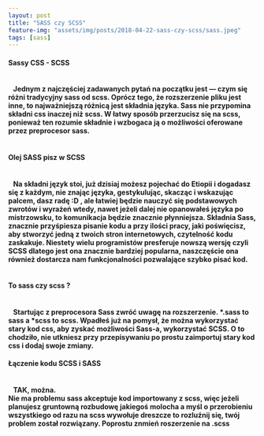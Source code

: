 ```yaml
---
layout: post
title: "SASS czy SCSS"
feature-img: "assets/img/posts/2018-04-22-sass-czy-scss/sass.jpeg"
tags: [sass]
---
```


<h4 class="text-success">Sassy CSS - SCSS<h4>
<br>
<font class="base-font-size">
&nbsp;&nbsp;&nbsp;Jednym z najczęściej zadawanych pytań na początku jest — czym się różni tradycyjny sass od scss. Oprócz tego, że rozszerzenie pliku jest inne, to najważniejszą różnicą jest składnia języka.
Sass nie przypomina składni css inaczej niż scss. W łatwy sposób przerzucisz się na scss, ponieważ ten rozumie składnie i wzbogaca ją o możliwości oferowane przez preprocesor sass. 
</font>
<br>
<br>
<h4 class="text-success">Olej SASS pisz w SCSS<h4>
<br>
<font class="base-font-size">
&nbsp;&nbsp;&nbsp;Na składni język stoi, już dzisiaj możesz pojechać do Etiopii i dogadasz się z każdym, nie znając języka, gestykulując, skacząc i wskazując palcem, dasz radę :D , ale łatwiej będzie nauczyć się podstawowych zwrotów i wyrażeń wtedy, nawet jeżeli dalej nie opanowałeś języka po mistrzowsku, to komunikacja będzie znacznie płynniejsza. Składnia Sass, znacznie przyśpiesza pisanie kodu a przy ilości pracy, jaki poświęcisz, aby stworzyć jedną z twoich stron internetowych, czytelność kodu zaskakuje. Niestety wielu programistów presferuje nowszą wersję czyli SCSS dlatego jest ona znacznie bardziej popularna, naszczęście ona również dostarcza nam funkcjonalności pozwalające szybko pisać kod.
</font>
<br>
<br>
<h4 class="text-success">To sass czy scss ?<h4>
<br>
<font class="base-font-size">
&nbsp;&nbsp;&nbsp;Startując z preprocesora Sass zwróć uwagę na rozszerzenie. *.sass to sass a *scss to scss.
Wpadłeś już na pomysł, że można wykorzystać stary kod css, aby zyskać możliwości Sass-a, wykorzystać SCSS. O to chodziło, nie utkniesz przy przepisywaniu po prostu zaimportuj stary kod css i dodaj swoje zmiany.
</font>
<h4 class="text-success">Łączenie kodu SCSS i SASS<h4>
<br>
<font class="base-font-size">
&nbsp;&nbsp;&nbsp;TAK, można.<br>
Nie ma problemu sass akceptuje kod importowany z scss, więc jeżeli planujesz gruntowną rozbudowę jakiegoś molocha a myśl o przerobieniu wszystkiego od razu na scss wywołuje dreszcze to rozluźnij się, twój problem został rozwiązany. Poprostu znmień roszerzenie na .scss
</font>